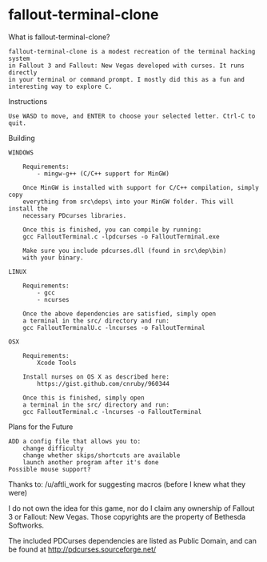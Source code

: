 # fallout-terminal-clone
What is fallout-terminal-clone?
	
	fallout-terminal-clone is a modest recreation of the terminal hacking system
	in Fallout 3 and Fallout: New Vegas developed with curses. It runs directly
	in your terminal or command prompt. I mostly did this as a fun and 
	interesting way to explore C.
	
Instructions

	Use WASD to move, and ENTER to choose your selected letter. Ctrl-C to quit.

Building

	WINDOWS

		Requirements:
			- mingw-g++ (C/C++ support for MinGW)

		Once MinGW is installed with support for C/C++ compilation, simply copy
		everything from src\deps\ into your MinGW folder. This will install the
		necessary PDcurses libraries.
		
		Once this is finished, you can compile by running:
		gcc FalloutTerminal.c -lpdcurses -o FalloutTerminal.exe

		Make sure you include pdcurses.dll (found in src\dep\bin)
		with your binary.

	LINUX

		Requirements:
			- gcc
			- ncurses

		Once the above dependencies are satisfied, simply open 
		a terminal in the src/ directory and run:
		gcc FalloutTerminalU.c -lncurses -o FalloutTerminal
		
	OSX
		
		Requirements:
			Xcode Tools
		
		Install nurses on OS X as described here:
			https://gist.github.com/cnruby/960344
		
		Once this is finished, simply open 
		a terminal in the src/ directory and run:
		gcc FalloutTerminal.c -lncurses -o FalloutTerminal


Plans for the Future

	ADD a config file that allows you to:
		change difficulty
		change whether skips/shortcuts are available
		launch another program after it's done
	Possible mouse support?

Thanks to:
    /u/aftli_work for suggesting macros (before I knew what they were)


I do not own the idea for this game, nor do I claim any ownership
of Fallout 3 or Fallout: New Vegas. Those copyrights are the 
property of Bethesda Softworks.

The included PDCurses dependencies are listed as Public Domain,
and can be found at http://pdcurses.sourceforge.net/
